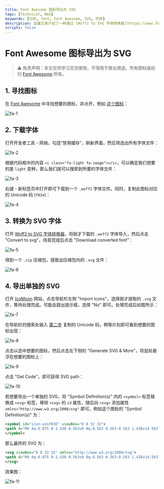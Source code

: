 ```yaml
---
title: Font Awesome 图标导出为 SVG
tags: [Technical, Web]
keywords: [分析, font, Font Awesome, SVG, 字体]
description: 这篇文章介绍了一种通过 [Woff2 to SVG 字体转换器](https://www.fontconverter.io/en/woff2-to-svg) 和 [IcoMoon](https://icomoon.io/app) 将 Font Awesome 字体中选定图标导出为 SVG 的方法
scripts: false
---
```


# Font Awesome 图标导出为 SVG

> ⚠️ 免责声明：本文仅供学习交流使用，不得用于商业用途。所有图标版权归 [Font Awesome](https://fontawesome.com/) 所有。

## 1. 寻找图标

在 [Font Awesome](https://fontawesome.com/search) 中寻找想要的图标，并点开，例如 [这个图标](https://fontawesome.com/icons/image?f=classic&s=light)：

![fa-1](@attachment/fa-1.jpg)

## 2. 下载字体

打开开发者工具 - 网络，勾选“禁用缓存”，刷新界面，然后筛选出所有字体文件：

![fa-2](@attachment/fa-2.jpg)

根据代码框中的内容 `<i class="fa-light fa-image"></i>`，可以确定我们想要的是 `light` 变种，那么我们就可以搜索到所要的字体文件：

![fa-3](@attachment/fa-3.jpg)

右键 - 新标签页中打开即可下载到一个 `.woff2` 字体文件。同时，复制此图标对应的 Unicode 码 (`f03e`)：

![fa-4](@attachment/fa-4.jpg)

## 3. 转换为 SVG 字体

打开 [Woff2 to SVG 字体转换器](https://www.fontconverter.io/en/woff2-to-svg)，将刚才下载的 `.woff2` 字体导入，然后点击 "Convert to svg"，待其完成后点击 "Download converted font"：

![fa-5](@attachment/fa-5.jpg)

得到一个 `.zip` 压缩包，提取出压缩包内的 `.svg` 文件：

![fa-6](@attachment/fa-6.jpg)

## 4. 导出单独的 SVG

打开 [IcoMoon](https://icomoon.io/app) 网站，点击导航栏左侧 "Import Icons"，选择刚才提取的 `.svg` 文件，等待处理完成。可能会跳出提示框，选择 "No" 即可。处理完成后如图所示：

![fa-7](@attachment/fa-7.jpg)

在导航栏的搜索处输入 [第二步](#2-下载字体) 复制的 Unicode 码，稍等片刻即可看到想要的图标出现：

![fa-8](@attachment/fa-8.jpg)

点击以选中想要的图标，然后点击左下侧的 "Generate SVG & More"，将鼠标悬浮在想要的图标上：

![fa-9](@attachment/fa-9.jpg)

点击 "Get Code"，即可获得 SVG path：

![fa-10](@attachment/fa-10.jpg)

若想要导出一个单独的 SVG，将 "Symbol Definition(s)" 内的 `<symbol>` 标签替换成 `<svg>` 标签，移除 `<svg>` 的 `id` 属性，随后向 `<svg>` 添加属性 `xmlns="http://www.w3.org/2000/svg"` 即可。例如这个图标的 "Symbol Definition(s)" 为：

```xml
<symbol id="icon-uniF03E" viewBox="0 0 32 32">
<path d="M4 4q-0.875 0-1.438 0.563v0 0q-0.563 0.563-0.563 1.438v14.563l4.25-4.188q0.75-0.75 1.75-0.75t1.75 0.75l4.25 4.188 8.25-8.188q0.75-0.75 1.75-0.75t1.75 0.75l4.25 4.188v-10.563q0-0.875-0.563-1.438t-1.438-0.563h-24zM2 23.438v2.563q0 0.875 0.563 1.438t1.438 0.563h2.563l6-6-4.188-4.25q-0.375-0.25-0.75 0l-5.625 5.688zM24.375 13.75q-0.375-0.25-0.75 0l-14.188 14.25h18.563q0.875 0 1.438-0.563t0.563-1.438v-6.563l-5.625-5.688zM0 6q0.063-1.688 1.188-2.813v0 0q1.125-1.125 2.813-1.188h24q1.688 0.063 2.813 1.188t1.188 2.813v20q-0.063 1.688-1.188 2.813t-2.813 1.188h-24q-1.688-0.063-2.813-1.188t-1.188-2.813v-20zM10 9q-0.063-0.938-1-1-0.938 0.063-1 1 0.063 0.938 1 1 0.938-0.063 1-1v0zM6 9q0.063-1.688 1.5-2.625 1.5-0.75 3 0 1.438 0.938 1.5 2.625-0.063 1.688-1.5 2.625-1.5 0.75-3 0-1.438-0.938-1.5-2.625v0z"></path>
</symbol>
```

那么最终的 SVG 为：

```xml
<svg viewBox="0 0 32 32" xmlns="http://www.w3.org/2000/svg">
<path d="M4 4q-0.875 0-1.438 0.563v0 0q-0.563 0.563-0.563 1.438v14.563l4.25-4.188q0.75-0.75 1.75-0.75t1.75 0.75l4.25 4.188 8.25-8.188q0.75-0.75 1.75-0.75t1.75 0.75l4.25 4.188v-10.563q0-0.875-0.563-1.438t-1.438-0.563h-24zM2 23.438v2.563q0 0.875 0.563 1.438t1.438 0.563h2.563l6-6-4.188-4.25q-0.375-0.25-0.75 0l-5.625 5.688zM24.375 13.75q-0.375-0.25-0.75 0l-14.188 14.25h18.563q0.875 0 1.438-0.563t0.563-1.438v-6.563l-5.625-5.688zM0 6q0.063-1.688 1.188-2.813v0 0q1.125-1.125 2.813-1.188h24q1.688 0.063 2.813 1.188t1.188 2.813v20q-0.063 1.688-1.188 2.813t-2.813 1.188h-24q-1.688-0.063-2.813-1.188t-1.188-2.813v-20zM10 9q-0.063-0.938-1-1-0.938 0.063-1 1 0.063 0.938 1 1 0.938-0.063 1-1v0zM6 9q0.063-1.688 1.5-2.625 1.5-0.75 3 0 1.438 0.938 1.5 2.625-0.063 1.688-1.5 2.625-1.5 0.75-3 0-1.438-0.938-1.5-2.625v0z"></path>
</svg>
```

效果图：

![fa-11](@attachment/fa-11.jpg)
